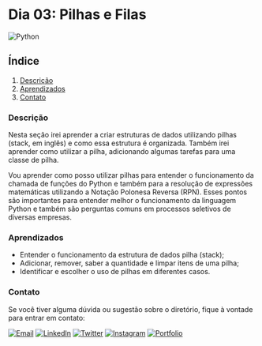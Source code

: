 # Dia 03: Pilhas e Filas
![Python](https://img.shields.io/badge/Python-3776AB?style=for-the-badge&logo=python&logoColor=white)

## Índice

1. [Descrição](#descrição)
2. [Aprendizados](#aprendizados)
3. [Contato](#contato)

### Descrição

Nesta seção irei aprender a criar estruturas de dados utilizando pilhas (stack, em inglês) e como essa estrutura é organizada. Também irei aprender como utilizar a pilha, adicionando algumas tarefas para uma classe de pilha.

Vou aprender como posso utilizar pilhas para entender o funcionamento da chamada de funções do Python e também para a resolução de expressões matemáticas utilizando a Notação Polonesa Reversa (RPN). Esses pontos são importantes para entender melhor o funcionamento da linguagem Python e também são perguntas comuns em processos seletivos de diversas empresas.

### Aprendizados

- Entender o funcionamento da estrutura de dados pilha (stack);
- Adicionar, remover, saber a quantidade e limpar itens de uma pilha;
- Identificar e escolher o uso de pilhas em diferentes casos.

### Contato

Se você tiver alguma dúvida ou sugestão sobre o diretório, fique à vontade para entrar em contato:

[![Email](https://img.shields.io/badge/Email-D14836?style=for-the-badge&logo=gmail&logoColor=white)](mailto:righigordev@gmail.com)
[![LinkedIn](https://img.shields.io/badge/LinkedIn-0077B5?style=for-the-badge&logo=linkedin&logoColor=white)](https://www.linkedin.com/in/igor-righi/) [![Twitter](https://img.shields.io/badge/Twitter-1DA1F2?style=for-the-badge&logo=twitter&logoColor=white)](https://twitter.com/righigor) [![Instagram](https://img.shields.io/badge/Instagram-E4405F?style=for-the-badge&logo=instagram&logoColor=white)](https://www.instagram.com/righigor/) [![Portfolio](https://img.shields.io/badge/Portfolio-9cf?style=for-the-badge&logo=appveyor&logoColor=white)](https://righigordev.netlify.app/)